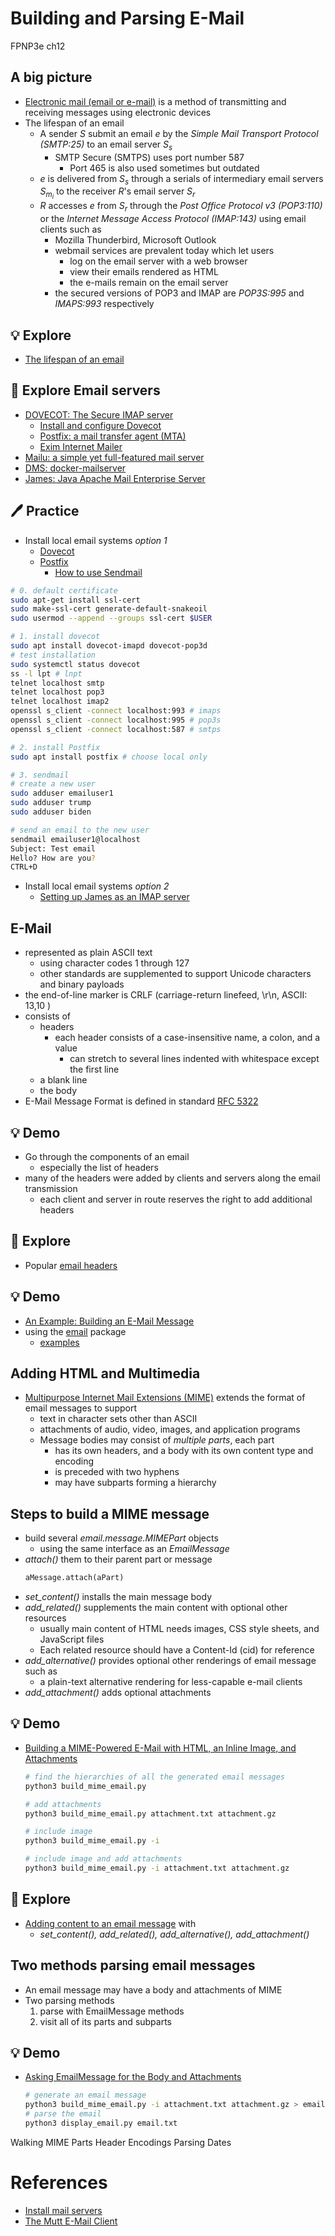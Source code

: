 #  Building and Parsing E-Mail 
FPNP3e ch12


A big picture
---
- [Electronic mail (email or e-mail)](https://en.wikipedia.org/wiki/Email) is a method of transmitting and receiving messages using electronic devices
- The lifespan of an email
  - A sender $S$ submit an email $e$ by the *Simple Mail Transport Protocol (SMTP:25)* to an email server $S_s$
    - SMTP Secure (SMTPS) uses port number 587
      - Port 465 is also used sometimes but outdated
  - $e$ is delivered from $S_s$ through a serials of intermediary email servers $S_{m_i}$ to the receiver $R$'s email server $S_r$
  - $R$ accesses $e$ from $S_r$ through the *Post Office Protocol v3 (POP3:110)* or the *Internet Message Access Protocol (IMAP:143)* using email clients such as
    - Mozilla Thunderbird, Microsoft Outlook
    - webmail services are prevalent today which let users
      - log on the email server with a web browser 
      - view their emails rendered as HTML 
      - the e-mails remain on the email server
    - the secured versions of POP3 and IMAP are *POP3S:995* and *IMAPS:993* respectively


💡 Explore
---
- [The lifespan of an email](https://en.wikipedia.org/wiki/Email)


🔭 Explore Email servers
---
- [DOVECOT: The Secure IMAP server](https://www.dovecot.org/)
  - [Install and configure Dovecot](https://ubuntu.com/server/docs/mail-dovecot)
  - [Postfix: a mail transfer agent (MTA) ](https://www.postfix.org/)
  - [Exim Internet Mailer](https://www.exim.org/)
- [Mailu: a simple yet full-featured mail server](https://mailu.io/)
- [DMS: docker-mailserver](https://docker-mailserver.github.io/docker-mailserver/latest/)
- [James: Java Apache Mail Enterprise Server](https://james.apache.org/)



🖊️ Practice
---
- Install local email systems *option 1*
  - [Dovecot](https://help.ubuntu.com/community/Dovecot)
  - [Postfix](https://ubuntu.com/server/docs/mail-postfix)
    - [How to use Sendmail](https://help.dreamhost.com/hc/en-us/articles/216687518-How-to-use-Sendmail)

```bash
# 0. default certificate 
sudo apt-get install ssl-cert
sudo make-ssl-cert generate-default-snakeoil
sudo usermod --append --groups ssl-cert $USER

# 1. install dovecot
sudo apt install dovecot-imapd dovecot-pop3d
# test installation
sudo systemctl status dovecot
ss -l lpt # lnpt
telnet localhost smtp
telnet localhost pop3
telnet localhost imap2
openssl s_client -connect localhost:993 # imaps
openssl s_client -connect localhost:995 # pop3s
openssl s_client -connect localhost:587 # smtps

# 2. install Postfix
sudo apt install postfix # choose local only

# 3. sendmail
# create a new user
sudo adduser emailuser1
sudo adduser trump
sudo adduser biden

# send an email to the new user
sendmail emailuser1@localhost
Subject: Test email
Hello? How are you?
CTRL+D
```
- Install local email systems *option 2*
  - [Setting up James as an IMAP server](https://james.apache.org/howTo/imap-server.html)


E-Mail
---
- represented as plain ASCII text 
  - using character codes 1 through 127
  - other standards are supplemented to support Unicode characters and binary payloads
- the end-of-line marker is CRLF (carriage-return linefeed, \r\n, ASCII: 13,10 )
- consists of 
  - headers
    - each header consists of a case-insensitive name, a colon, and a value
      - can stretch to several lines indented with whitespace except the first line 
  - a blank line 
  - the body
- E-Mail Message Format is defined in standard [RFC 5322](https://datatracker.ietf.org/doc/html/rfc5322)


💡 Demo
---
- Go through the components of an email
  - especially the list of headers
- many of the headers were added by clients and servers along the email transmission
  - each client and server in route reserves the right to add additional headers


🔭 Explore
---
- Popular [email headers](https://en.wikipedia.org/wiki/Email#Message_header)


💡 Demo 
---
- [An Example: Building an E-Mail Message](./email/build_basic_email.py)
- using the [email](https://docs.python.org/3/library/email.html) package
  - [examples](https://docs.python.org/3/library/email.examples.html)


Adding HTML and Multimedia
---
- [Multipurpose Internet Mail Extensions (MIME)](https://en.wikipedia.org/wiki/MIME) extends the format of email messages to support 
  - text in character sets other than ASCII
  - attachments of audio, video, images, and application programs
  - Message bodies may consist of *multiple parts*, each part 
    - has its own headers, and a body with its own content type and encoding
    - is preceded with two hyphens
    - may have subparts forming a hierarchy

Steps to build a MIME message
---
- build several *email.message.MIMEPart* objects
  - using the same interface as an *EmailMessage*
- *attach()* them to their parent part or message
  ```python
  aMessage.attach(aPart)
  ```
- *set_content()* installs the main message body
- *add_related()* supplements the main content with optional other resources
  - usually main content of HTML needs images, CSS style sheets, and JavaScript files 
  - Each related resource should have a Content-Id (cid) for reference
- *add_alternative()* provides optional other renderings of email message such as
  - a plain-text alternative rendering for less-capable e-mail clients
- *add_attachment()* adds optional attachments 


💡 Demo
---
- [Building a MIME-Powered E-Mail with HTML, an Inline Image, and Attachments](./email/build_mime_email.py)
  ```bash
  # find the hierarchies of all the generated email messages
  python3 build_mime_email.py

  # add attachments
  python3 build_mime_email.py attachment.txt attachment.gz

  # include image
  python3 build_mime_email.py -i

  # include image and add attachments
  python3 build_mime_email.py -i attachment.txt attachment.gz
  ```


🔭 Explore 
---
- [Adding content to an email message](https://docs.python.org/3/library/email.message.html#email.message.EmailMessage) with
  - *set_content(), add_related(), add_alternative(), add_attachment()*


Two methods parsing email messages
---
- An email message may have a body and attachments of MIME
- Two parsing methods
  1. parse with EmailMessage methods
  2. visit all of its parts and subparts 


💡 Demo
---
- [Asking EmailMessage for the Body and Attachments](./email/display_email.py)
  ```bash
  # generate an email message
  python3 build_mime_email.py -i attachment.txt attachment.gz > email.txt
  # parse the email
  python3 display_email.py email.txt
  ```

Walking MIME Parts 
Header Encodings 
Parsing Dates 

# References
- [Install mail servers](https://www.server-world.info/en/note?os=Ubuntu_22.04&p=mail&f=1)
- [The Mutt E-Mail Client](http://www.mutt.org/)